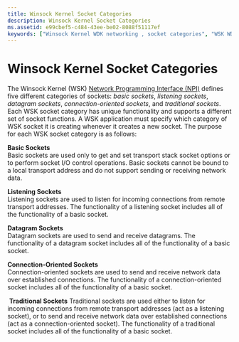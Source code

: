 ```yaml
---
title: Winsock Kernel Socket Categories
description: Winsock Kernel Socket Categories
ms.assetid: e99cbef5-c484-43ee-be02-8088f51117ef
keywords: ["Winsock Kernel WDK networking , socket categories", "WSK WDK networking , socket categories", "basic sockets WDK Winsock Kernel", "listening sockets WDK Winsock Kernel", "datagram sockets WDK Winsock Kernel", "connection-oriented sockets WDK Winsock Kernel"]
---
```


# Winsock Kernel Socket Categories


The Winsock Kernel (WSK) [Network Programming Interface (NPI)](network-programming-interface.md) defines five different categories of sockets: *basic sockets*, *listening sockets*, *datagram sockets*, *connection-oriented sockets*, and *traditional sockets*. Each WSK socket category has unique functionality and supports a different set of socket functions. A WSK application must specify which category of WSK socket it is creating whenever it creates a new socket. The purpose for each WSK socket category is as follows:

<a href="" id="basic-sockets-------"></a>**Basic Sockets**   
Basic sockets are used only to get and set transport stack socket options or to perform socket I/O control operations. Basic sockets cannot be bound to a local transport address and do not support sending or receiving network data.

<a href="" id="listening-sockets-------"></a>**Listening Sockets**   
Listening sockets are used to listen for incoming connections from remote transport addresses. The functionality of a listening socket includes all of the functionality of a basic socket.

<a href="" id="datagram-sockets-------"></a>**Datagram Sockets**   
Datagram sockets are used to send and receive datagrams. The functionality of a datagram socket includes all of the functionality of a basic socket.

<a href="" id="connection-oriented-sockets-------"></a>**Connection-Oriented Sockets**   
Connection-oriented sockets are used to send and receive network data over established connections. The functionality of a connection-oriented socket includes all of the functionality of a basic socket.

 <a href="" id="traditional-sockets-------"></a>**Traditional Sockets**
Traditional sockets are used either to listen for incoming connections from remote transport addresses (act as a listening socket), or to send and receive network data over established connections (act as a connection-oriented socket). The functionality of a traditional socket includes all of the functionality of a basic socket.

 





